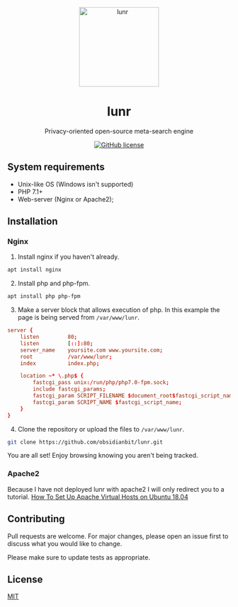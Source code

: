 <p align="center"><a href="https://github.com/obsidianbit/lunr"><img src="https://i.imgur.com/k1wRBZb.png" alt="lunr" height="180"/></a></p>

<h1 align="center">lunr</h1>

<p align="center">Privacy-oriented open-source meta-search engine</p>

<p align="center"><a href="https://github.com/obsidianbit/lunr/blob/master/LICENSE"><img alt="GitHub license" src="https://img.shields.io/github/license/obsidianbit/lunr?style=flat-square"></a></p>

## System requirements

- Unix-like OS (Windows isn't supported)
- PHP 7.1+
- Web-server (Nginx or Apache2);

## Installation

### Nginx

1. Install nginx if you haven't already.

```bash
apt install nginx
```

2. Install php and php-fpm.

```bash
apt install php php-fpm
```

3. Make a server block that allows execution of php. In this example the page is being served from `/var/www/lunr`.

```conf
server {
    listen         80;
    listen         [::]:80;
    server_name    yoursite.com www.yoursite.com;
    root           /var/www/lunr;
    index          index.php;

    location ~* \.php$ {
        fastcgi_pass unix:/run/php/php7.0-fpm.sock;
        include fastcgi_params;
        fastcgi_param SCRIPT_FILENAME $document_root$fastcgi_script_name;
        fastcgi_param SCRIPT_NAME $fastcgi_script_name;
    }
}
```

4. Clone the repository or upload the files to `/var/www/lunr`.

```bash
git clone https://github.com/obsidianbit/lunr.git
```

You are all set! Enjoy browsing knowing you aren't being tracked.

### Apache2

Because I have not deployed lunr with apache2 I will only redirect you to a tutorial.
[How To Set Up Apache Virtual Hosts on Ubuntu 18.04](https://www.digitalocean.com/community/tutorials/how-to-set-up-apache-virtual-hosts-on-ubuntu-18-04)

## Contributing
Pull requests are welcome. For major changes, please open an issue first to discuss what you would like to change.

Please make sure to update tests as appropriate.

## License
[MIT](https://choosealicense.com/licenses/mit/)
